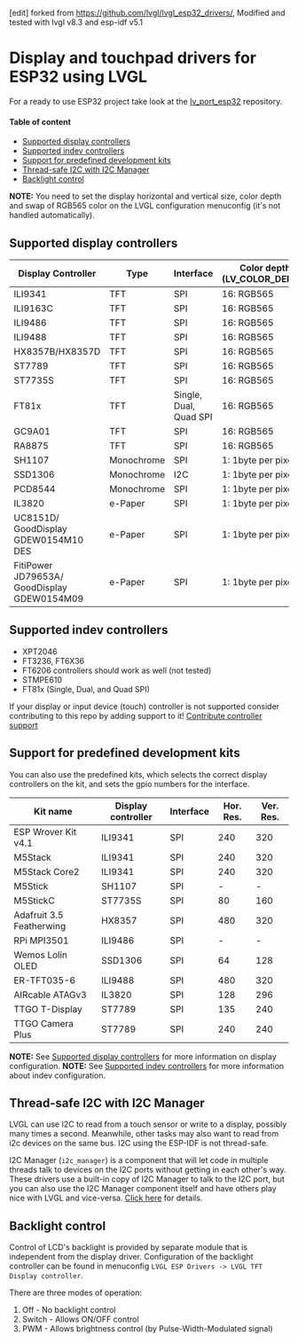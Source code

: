 [edit] forked from https://github.com/lvgl/lvgl_esp32_drivers/, Modified and tested with lvgl v8.3 and esp-idf v5.1

# Display and touchpad drivers for ESP32 using LVGL

For a ready to use ESP32 project take look at the [lv_port_esp32](https://github.com/lvgl/lv_port_esp32) repository.

#### Table of content
- [Supported display controllers](#supported-display-controllers)
- [Supported indev controllers](#supported-indev-controllers)
- [Support for predefined development kits](#support-for-predefined-development-kits)
- [Thread-safe I2C with I2C Manager](#thread-safe-i2c-with-i2c-manager)
- [Backlight control](#backlight-control)

**NOTE:** You need to set the display horizontal and vertical size, color depth and
swap of RGB565 color on the LVGL configuration menuconfig (it's not handled automatically).


## Supported display controllers


| Display Controller                          | Type       | Interface              | Color depth (LV_COLOR_DEPTH) | Swap RGB565 color (LV_COLOR_16_SWAP)   |
|---------------------------------------------|------------|------------------------|------------------------------|----------------------------------------|
| ILI9341                                     | TFT        | SPI                    | 16: RGB565                   | Yes                                    |
| ILI9163C                                    | TFT        | SPI                    | 16: RGB565                   | Yes                                    |
| ILI9486                                     | TFT        | SPI                    | 16: RGB565                   | Yes                                    |
| ILI9488                                     | TFT        | SPI                    | 16: RGB565                   | No                                     |
| HX8357B/HX8357D                             | TFT        | SPI                    | 16: RGB565                   | Yes                                    |
| ST7789                                      | TFT        | SPI                    | 16: RGB565                   | Yes                                    |
| ST7735S                                     | TFT        | SPI                    | 16: RGB565                   | Yes                                    |
| FT81x                                       | TFT        | Single, Dual, Quad SPI | 16: RGB565                   | No                                     |
| GC9A01                                      | TFT        | SPI                    | 16: RGB565                   | Yes                                    |
| RA8875                                      | TFT        | SPI                    | 16: RGB565                   | Yes                                    |
| SH1107                                      | Monochrome | SPI                    | 1: 1byte per pixel           | No                                     |
| SSD1306                                     | Monochrome | I2C                    | 1: 1byte per pixel           | No                                     |
| PCD8544                                     | Monochrome | SPI                    | 1: 1byte per pixel           | No                                     |
| IL3820                                      | e-Paper    | SPI                    | 1: 1byte per pixel           | No                                     |
| UC8151D/ GoodDisplay GDEW0154M10 DES        | e-Paper    | SPI                    | 1: 1byte per pixel           | No                                     |
| FitiPower JD79653A/ GoodDisplay GDEW0154M09 | e-Paper    | SPI                    | 1: 1byte per pixel           | No                                     |

## Supported indev controllers

- XPT2046
- FT3236, FT6X36
- FT6206 controllers should work as well (not tested)
- STMPE610
- FT81x (Single, Dual, and Quad SPI)

If your display or input device (touch) controller is not supported consider contributing to this repo by
adding support to it! [Contribute controller support](CONTRIBUTE_CONTROLLER_SUPPORT.md)

## Support for predefined development kits

You can also use the predefined kits, which selects the correct display controllers on the kit,
and sets the gpio numbers for the interface.

| Kit name                  | Display controller    | Interface | Hor. Res. | Ver. Res. |
|---------------------------|-----------------------|-----------|-----------|-----------|
| ESP Wrover Kit v4.1       | ILI9341               | SPI       | 240       | 320       |
| M5Stack                   | ILI9341               | SPI       | 240       | 320       |
| M5Stack Core2             | ILI9341               | SPI       | 240       | 320       |
| M5Stick                   | SH1107                | SPI       | -         | -         |
| M5StickC                  | ST7735S               | SPI       | 80        | 160       |
| Adafruit 3.5 Featherwing  | HX8357                | SPI       | 480       | 320       |
| RPi MPI3501               | ILI9486               | SPI       | -         | -         |
| Wemos Lolin OLED          | SSD1306               | SPI       | 64        | 128       |
| ER-TFT035-6               | ILI9488               | SPI       | 480       | 320       |
| AIRcable ATAGv3           | IL3820                | SPI       | 128       | 296       |
| TTGO T-Display            | ST7789                | SPI       | 135       | 240       |
| TTGO Camera Plus          | ST7789                | SPI       | 240       | 240       |

**NOTE:** See [Supported display controllers](#supported-display-controllers) for more information on display configuration.
**NOTE:** See [Supported indev controllers](#supported-indev-controllers) for more information about indev configuration.


## Thread-safe I2C with I2C Manager

LVGL can use I2C to read from a touch sensor or write to a display, possibly
many times a second. Meanwhile, other tasks may also want to read from i2c
devices on the same bus. I2C using the ESP-IDF is not thread-safe.

I2C Manager (`i2c_manager`) is a component that will let code in multiple threads
talk to devices on the I2C ports without getting in each other's way. These drivers
use a built-in copy of I2C Manager to talk to the I2C port, but you can also use 
the I2C Manager component itself and have others play nice with LVGL and vice-versa.
[Click here](i2c_manager/README.md) for details.


## Backlight control

Control of LCD's backlight is provided by separate module that is independent from the display driver.
Configuration of the backlight controller can be found in menuconfig `LVGL ESP Drivers -> LVGL TFT Display controller`.

There are three modes of operation:
1. Off - No backlight control
2. Switch - Allows ON/OFF control
3. PWM - Allows brightness control (by Pulse-Width-Modulated signal)
